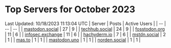 # Top Servers for October 2023
Last Updated: 10/18/2023 11:13:04 UTC
| Server | Posts | Active Users |
| -- | -- | -- |
| [mastodon.social](https://mastodon.social/tags/PowerShell) | 27 | 9 |
| [techhub.social](https://techhub.social/tags/PowerShell) | 24 | 9 |
| [fosstodon.org](https://fosstodon.org/tags/PowerShell) | 11 | 6 |
| [infosec.exchange](https://infosec.exchange/tags/PowerShell) | 11 | 6 |
| [hachyderm.io](https://hachyderm.io/tags/PowerShell) | 7 | 6 |
| [mstdn.social](https://mstdn.social/tags/PowerShell) | 2 | 1 |
| [mas.to](https://mas.to/tags/PowerShell) | 1 | 1 |
| [mastodon.uno](https://mastodon.uno/tags/PowerShell) | 1 | 1 |
| [norden.social](https://norden.social/tags/PowerShell) | 1 | 1 |
